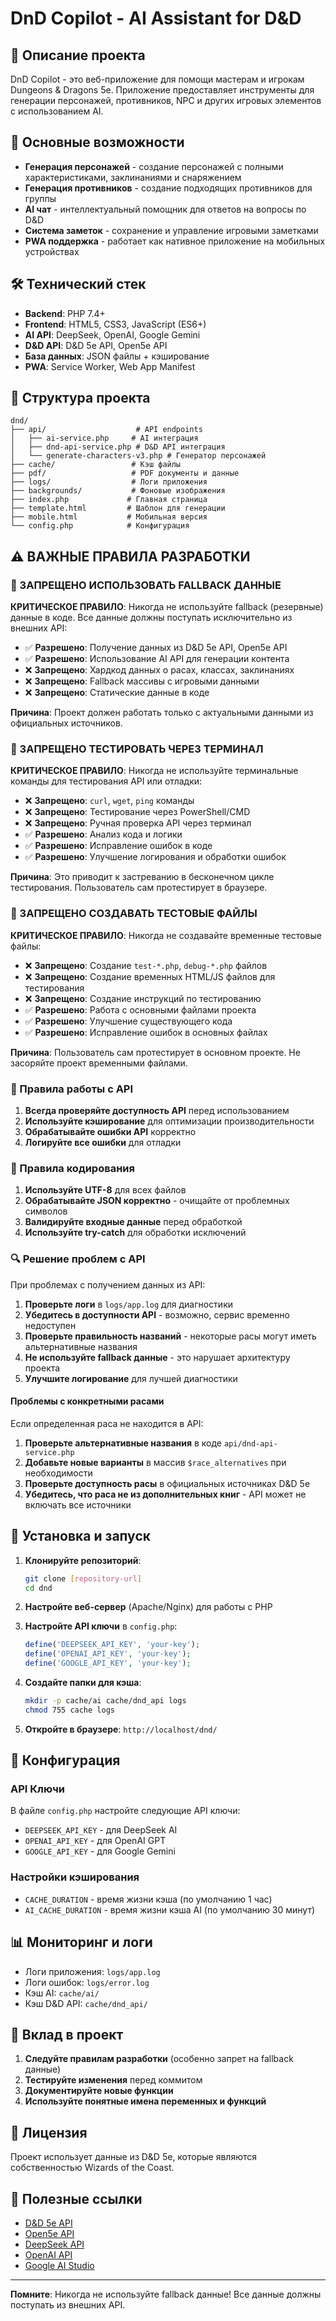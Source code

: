 # DnD Copilot - AI Assistant for D&D

## 🎲 Описание проекта

DnD Copilot - это веб-приложение для помощи мастерам и игрокам Dungeons & Dragons 5e. Приложение предоставляет инструменты для генерации персонажей, противников, NPC и других игровых элементов с использованием AI.

## 🚀 Основные возможности

- **Генерация персонажей** - создание персонажей с полными характеристиками, заклинаниями и снаряжением
- **Генерация противников** - создание подходящих противников для группы
- **AI чат** - интеллектуальный помощник для ответов на вопросы по D&D
- **Система заметок** - сохранение и управление игровыми заметками
- **PWA поддержка** - работает как нативное приложение на мобильных устройствах

## 🛠️ Технический стек

- **Backend**: PHP 7.4+
- **Frontend**: HTML5, CSS3, JavaScript (ES6+)
- **AI API**: DeepSeek, OpenAI, Google Gemini
- **D&D API**: D&D 5e API, Open5e API
- **База данных**: JSON файлы + кэширование
- **PWA**: Service Worker, Web App Manifest

## 📁 Структура проекта

```
dnd/
├── api/                    # API endpoints
│   ├── ai-service.php     # AI интеграция
│   ├── dnd-api-service.php # D&D API интеграция
│   └── generate-characters-v3.php # Генератор персонажей
├── cache/                 # Кэш файлы
├── pdf/                   # PDF документы и данные
├── logs/                  # Логи приложения
├── backgrounds/           # Фоновые изображения
├── index.php             # Главная страница
├── template.html         # Шаблон для генерации
├── mobile.html           # Мобильная версия
└── config.php            # Конфигурация
```

## ⚠️ ВАЖНЫЕ ПРАВИЛА РАЗРАБОТКИ

### 🚫 ЗАПРЕЩЕНО ИСПОЛЬЗОВАТЬ FALLBACK ДАННЫЕ

**КРИТИЧЕСКОЕ ПРАВИЛО**: Никогда не используйте fallback (резервные) данные в коде. Все данные должны поступать исключительно из внешних API:

- ✅ **Разрешено**: Получение данных из D&D 5e API, Open5e API
- ✅ **Разрешено**: Использование AI API для генерации контента
- ❌ **Запрещено**: Хардкод данных о расах, классах, заклинаниях
- ❌ **Запрещено**: Fallback массивы с игровыми данными
- ❌ **Запрещено**: Статические данные в коде

**Причина**: Проект должен работать только с актуальными данными из официальных источников.

### 🚫 ЗАПРЕЩЕНО ТЕСТИРОВАТЬ ЧЕРЕЗ ТЕРМИНАЛ

**КРИТИЧЕСКОЕ ПРАВИЛО**: Никогда не используйте терминальные команды для тестирования API или отладки:

- ❌ **Запрещено**: `curl`, `wget`, `ping` команды
- ❌ **Запрещено**: Тестирование через PowerShell/CMD
- ❌ **Запрещено**: Ручная проверка API через терминал
- ✅ **Разрешено**: Анализ кода и логики
- ✅ **Разрешено**: Исправление ошибок в коде
- ✅ **Разрешено**: Улучшение логирования и обработки ошибок

**Причина**: Это приводит к застреванию в бесконечном цикле тестирования. Пользователь сам протестирует в браузере.

### 🚫 ЗАПРЕЩЕНО СОЗДАВАТЬ ТЕСТОВЫЕ ФАЙЛЫ

**КРИТИЧЕСКОЕ ПРАВИЛО**: Никогда не создавайте временные тестовые файлы:

- ❌ **Запрещено**: Создание `test-*.php`, `debug-*.php` файлов
- ❌ **Запрещено**: Создание временных HTML/JS файлов для тестирования
- ❌ **Запрещено**: Создание инструкций по тестированию
- ✅ **Разрешено**: Работа с основными файлами проекта
- ✅ **Разрешено**: Улучшение существующего кода
- ✅ **Разрешено**: Исправление ошибок в основных файлах

**Причина**: Пользователь сам протестирует в основном проекте. Не засоряйте проект временными файлами.

### 🔧 Правила работы с API

1. **Всегда проверяйте доступность API** перед использованием
2. **Используйте кэширование** для оптимизации производительности
3. **Обрабатывайте ошибки API** корректно
4. **Логируйте все ошибки** для отладки

### 📝 Правила кодирования

1. **Используйте UTF-8** для всех файлов
2. **Обрабатывайте JSON корректно** - очищайте от проблемных символов
3. **Валидируйте входные данные** перед обработкой
4. **Используйте try-catch** для обработки исключений

### 🔍 Решение проблем с API

При проблемах с получением данных из API:

1. **Проверьте логи** в `logs/app.log` для диагностики
2. **Убедитесь в доступности API** - возможно, сервис временно недоступен
3. **Проверьте правильность названий** - некоторые расы могут иметь альтернативные названия
4. **Не используйте fallback данные** - это нарушает архитектуру проекта
5. **Улучшите логирование** для лучшей диагностики

#### Проблемы с конкретными расами

Если определенная раса не находится в API:

1. **Проверьте альтернативные названия** в коде `api/dnd-api-service.php`
2. **Добавьте новые варианты** в массив `$race_alternatives` при необходимости
3. **Проверьте доступность расы** в официальных источниках D&D 5e
4. **Убедитесь, что раса не из дополнительных книг** - API может не включать все источники

## 🚀 Установка и запуск

1. **Клонируйте репозиторий**:
   ```bash
   git clone [repository-url]
   cd dnd
   ```

2. **Настройте веб-сервер** (Apache/Nginx) для работы с PHP

3. **Настройте API ключи** в `config.php`:
   ```php
   define('DEEPSEEK_API_KEY', 'your-key');
   define('OPENAI_API_KEY', 'your-key');
   define('GOOGLE_API_KEY', 'your-key');
   ```

4. **Создайте папки для кэша**:
   ```bash
   mkdir -p cache/ai cache/dnd_api logs
   chmod 755 cache logs
   ```

5. **Откройте в браузере**: `http://localhost/dnd/`

## 🔧 Конфигурация

### API Ключи

В файле `config.php` настройте следующие API ключи:

- `DEEPSEEK_API_KEY` - для DeepSeek AI
- `OPENAI_API_KEY` - для OpenAI GPT
- `GOOGLE_API_KEY` - для Google Gemini

### Настройки кэширования

- `CACHE_DURATION` - время жизни кэша (по умолчанию 1 час)
- `AI_CACHE_DURATION` - время жизни кэша AI (по умолчанию 30 минут)

## 📊 Мониторинг и логи

- Логи приложения: `logs/app.log`
- Логи ошибок: `logs/error.log`
- Кэш AI: `cache/ai/`
- Кэш D&D API: `cache/dnd_api/`

## 🤝 Вклад в проект

1. **Следуйте правилам разработки** (особенно запрет на fallback данные)
2. **Тестируйте изменения** перед коммитом
3. **Документируйте новые функции**
4. **Используйте понятные имена переменных и функций**

## 📄 Лицензия

Проект использует данные из D&D 5e, которые являются собственностью Wizards of the Coast.

## 🔗 Полезные ссылки

- [D&D 5e API](https://www.dnd5eapi.co/)
- [Open5e API](https://open5e.com/)
- [DeepSeek API](https://platform.deepseek.com/)
- [OpenAI API](https://platform.openai.com/)
- [Google AI Studio](https://aistudio.google.com/)

---

**Помните**: Никогда не используйте fallback данные! Все данные должны поступать из внешних API.
